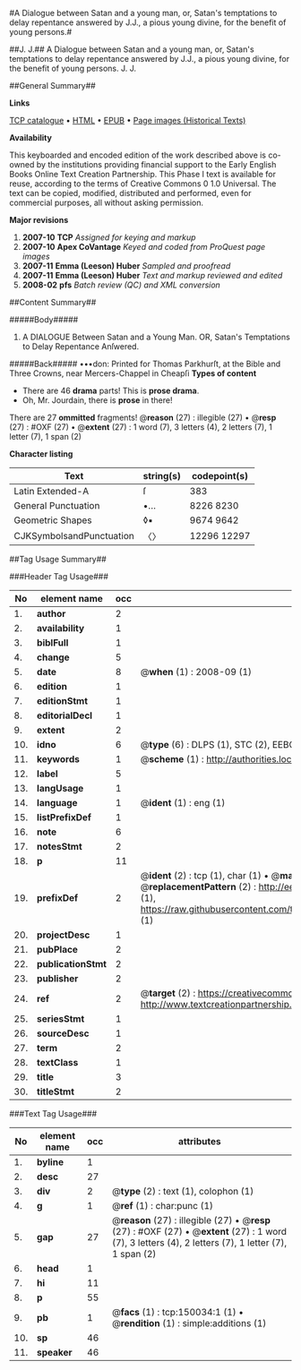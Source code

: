 #A Dialogue between Satan and a young man, or, Satan's temptations to delay repentance answered by J.J., a pious young divine, for the benefit of young persons.#

##J. J.##
A Dialogue between Satan and a young man, or, Satan's temptations to delay repentance answered by J.J., a pious young divine, for the benefit of young persons.
J. J.

##General Summary##

**Links**

[TCP catalogue](http://www.ota.ox.ac.uk/tcp/)  • 
[HTML](http://tei.it.ox.ac.uk/tcp/Texts-HTML/free/A81/A81422.html)  • 
[EPUB](http://tei.it.ox.ac.uk/tcp/Texts-EPUB/free/A81/A81422.epub) • 
[Page images (Historical Texts)](https://data.historicaltexts.jisc.ac.uk/view?pubId=eebo-36282062e&pageId=eebo-36282062e-150034-1)

**Availability**

This keyboarded and encoded edition of the
	       work described above is co-owned by the institutions
	       providing financial support to the Early English Books
	       Online Text Creation Partnership. This Phase I text is
	       available for reuse, according to the terms of Creative
	       Commons 0 1.0 Universal. The text can be copied,
	       modified, distributed and performed, even for
	       commercial purposes, all without asking permission.

**Major revisions**

1. __2007-10__ __TCP__ *Assigned for keying and markup*
1. __2007-10__ __Apex CoVantage__ *Keyed and coded from ProQuest page images*
1. __2007-11__ __Emma (Leeson) Huber__ *Sampled and proofread*
1. __2007-11__ __Emma (Leeson) Huber__ *Text and markup reviewed and edited*
1. __2008-02__ __pfs__ *Batch review (QC) and XML conversion*

##Content Summary##

#####Body#####

1. A DIALOGUE Between Satan and a Young Man. OR, Satan's  Temptations to Delay Repentance Anſwered.

#####Back#####
•••don: Printed for Thomas Parkhurſt, at the Bible and Three Crowns, near Mercers-Chappel in Cheapſi
**Types of content**

  * There are 46 **drama** parts! This is **prose drama**.
  * Oh, Mr. Jourdain, there is **prose** in there!

There are 27 **ommitted** fragments! 
 @__reason__ (27) : illegible (27)  •  @__resp__ (27) : #OXF (27)  •  @__extent__ (27) : 1 word (7), 3 letters (4), 2 letters (7), 1 letter (7), 1 span (2)

**Character listing**


|Text|string(s)|codepoint(s)|
|---|---|---|
|Latin Extended-A|ſ|383|
|General Punctuation|•…|8226 8230|
|Geometric Shapes|◊▪|9674 9642|
|CJKSymbolsandPunctuation|〈〉|12296 12297|

##Tag Usage Summary##

###Header Tag Usage###

|No|element name|occ|attributes|
|---|---|---|---|
|1.|__author__|2||
|2.|__availability__|1||
|3.|__biblFull__|1||
|4.|__change__|5||
|5.|__date__|8| @__when__ (1) : 2008-09 (1)|
|6.|__edition__|1||
|7.|__editionStmt__|1||
|8.|__editorialDecl__|1||
|9.|__extent__|2||
|10.|__idno__|6| @__type__ (6) : DLPS (1), STC (2), EEBO-CITATION (1), OCLC (1), VID (1)|
|11.|__keywords__|1| @__scheme__ (1) : http://authorities.loc.gov/ (1)|
|12.|__label__|5||
|13.|__langUsage__|1||
|14.|__language__|1| @__ident__ (1) : eng (1)|
|15.|__listPrefixDef__|1||
|16.|__note__|6||
|17.|__notesStmt__|2||
|18.|__p__|11||
|19.|__prefixDef__|2| @__ident__ (2) : tcp (1), char (1)  •  @__matchPattern__ (2) : ([0-9\-]+):([0-9IVX]+) (1), (.+) (1)  •  @__replacementPattern__ (2) : http://eebo.chadwyck.com/downloadtiff?vid=$1&page=$2 (1), https://raw.githubusercontent.com/textcreationpartnership/Texts/master/tcpchars.xml#$1 (1)|
|20.|__projectDesc__|1||
|21.|__pubPlace__|2||
|22.|__publicationStmt__|2||
|23.|__publisher__|2||
|24.|__ref__|2| @__target__ (2) : https://creativecommons.org/publicdomain/zero/1.0/ (1), http://www.textcreationpartnership.org/docs/. (1)|
|25.|__seriesStmt__|1||
|26.|__sourceDesc__|1||
|27.|__term__|2||
|28.|__textClass__|1||
|29.|__title__|3||
|30.|__titleStmt__|2||


###Text Tag Usage###

|No|element name|occ|attributes|
|---|---|---|---|
|1.|__byline__|1||
|2.|__desc__|27||
|3.|__div__|2| @__type__ (2) : text (1), colophon (1)|
|4.|__g__|1| @__ref__ (1) : char:punc (1)|
|5.|__gap__|27| @__reason__ (27) : illegible (27)  •  @__resp__ (27) : #OXF (27)  •  @__extent__ (27) : 1 word (7), 3 letters (4), 2 letters (7), 1 letter (7), 1 span (2)|
|6.|__head__|1||
|7.|__hi__|11||
|8.|__p__|55||
|9.|__pb__|1| @__facs__ (1) : tcp:150034:1 (1)  •  @__rendition__ (1) : simple:additions (1)|
|10.|__sp__|46||
|11.|__speaker__|46||
